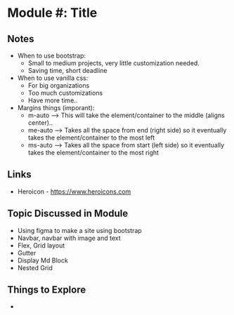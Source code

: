 # Module #: Title

## Notes

* When to use bootstrap:
  * Small to medium projects, very little customization needed.
  * Saving time, short deadline
* When to use vanilla css:
  * For big organizations
  * Too much customizations
  * Have more time..
* Margins things (imporant):
  * m-auto --> This will take the element/container to the middle (aligns center)..
  * me-auto --> Takes all the space from end (right side) so it eventually takes the element/container to the most left
  * ms-auto --> Takes all the space from start (left side) so it eventually takes the element/container to the most right

## Links

* Heroicon - <https://www.heroicons.com>

## Topic Discussed in Module

* Using figma to make a site using bootstrap
* Navbar, navbar with image and text
* Flex, Grid layout
* Gutter
* Display Md Block
* Nested Grid

## Things to Explore

*
